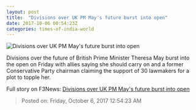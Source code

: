 ```yaml
---
layout: post
title:  "Divisions over UK PM May's future burst into open"
date: 2017-10-06 00:54:23Z
categories: times-of-india-world
---
```


![Divisions over UK PM May's future burst into open](https://static.toiimg.com/photo/msid-60964509/60964509.jpg?353916)

Divisions over the future of British Prime Minister Theresa May burst into the open on Friday with allies saying she should carry on and a former Conservative Party chairman claiming the support of 30 lawmakers for a plot to topple her.


Full story on F3News: [Divisions over UK PM May's future burst into open](http://www.f3nws.com/n/rZQRa)

> Posted on: Friday, October 6, 2017 12:54:23 AM
